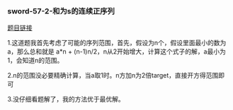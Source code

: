 ### sword-57-2-和为s的连续正序列

[题目链接](https://leetcode-cn.com/problems/he-wei-sde-lian-xu-zheng-shu-xu-lie-lcof/)

1.这道题我首先考虑了可能的序列范围，首先，假设为n个，假设里面最小的数为a，那么总和就是 a*n + (n-1)n/2，n从2开始增大，计算这个式子的解，a最小为1，会知道n的范围。

2.n的范围没必要精确计算，当a取1时。n方加n为2倍target，直接开方得范围即可

3.没仔细看题解了，我的方法优于最优解。